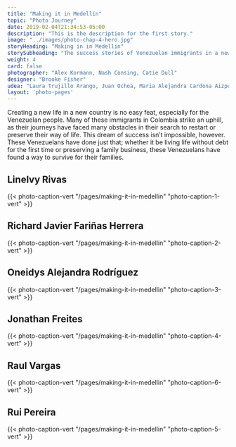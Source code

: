 ```yaml
---
title: "Making it in Medellín"
topic: "Photo Journey"
date: 2019-02-04T21:34:53-05:00
description: "This is the description for the first story."
image: "../images/photo-chap-4-hero.jpg"
storyHeading: "Making in in Medellin"
storySubheading: "The success stories of Venezuelan immigrants in a new country"
weight: 4
card: false
photographer: "Alex Kormann, Nash Consing, Catie Dull"
designer: "Brooke Fisher"
udea: "Laura Trujillo Arango, Juan Ochoa, Maria Alejandra Cardona Aizpurua"
layout: 'photo-pages'
---
```


Creating a new life in a new country is no easy feat, especially for the Venezuelan people. Many of these immigrants in Colombia strike an uphill, as their journeys have faced many obstacles in their search to restart or preserve their way of life. This dream of success isn’t impossible, however. These Venezuelans have done just that; whether it be living life without debt for the first time or preserving a family business, these Venezuelans have found a way to survive for their families.

<div class="photo__line"></div>

<h2 class="photo__subhead flex">Linelvy Rivas</h2>
{{< photo-caption-vert "/pages/making-it-in-medellin" "photo-caption-1-vert" >}}

<div class="photo__line"></div>

<h2 class="photo__subhead flex">Richard Javier Fariñas Herrera</h2>
{{< photo-caption-vert "/pages/making-it-in-medellin" "photo-caption-2-vert" >}}

<div class="photo__line"></div>

<h2 class="photo__subhead flex">Oneidys Alejandra Rodríguez</h2>
{{< photo-caption-vert "/pages/making-it-in-medellin" "photo-caption-3-vert" >}}

<div class="photo__line"></div>

<h2 class="photo__subhead flex">Jonathan Freites</h2>
{{< photo-caption-vert "/pages/making-it-in-medellin" "photo-caption-4-vert" >}}

<div class="photo__line"></div>

<h2 class="photo__subhead flex">Raul Vargas</h2>
{{< photo-caption-vert "/pages/making-it-in-medellin" "photo-caption-6-vert" >}}

<div class="photo__line"></div>

<h2 class="photo__subhead flex">Rui Pereira</h2>
{{< photo-caption-vert "/pages/making-it-in-medellin" "photo-caption-5-vert" >}}
